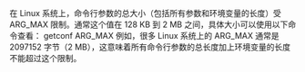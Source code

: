 
在 Linux 系统上，命令行参数的总大小（包括所有参数和环境变量的长度）受 ARG_MAX 限制。通常这个值在 128 KB 到 2 MB 之间，具体大小可以使用以下命令查看：
getconf ARG_MAX
例如，很多 Linux 系统上的 ARG_MAX 通常是 2097152 字节（2 MB），这意味着所有命令行参数的总长度加上环境变量的长度不能超过这个限制。
